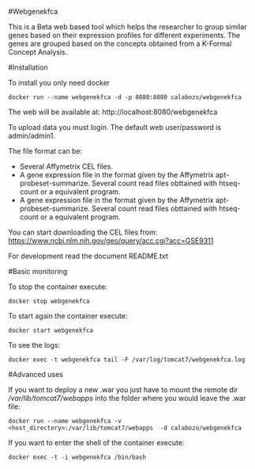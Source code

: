 #Webgenekfca

This is a Beta web based tool which helps the researcher to group similar genes based on their expression profiles for different experiments.
The genes are grouped based on the concepts obtained from a K-Formal Concept Analysis.

#Installation

To install you only need docker
```
docker run --name webgenekfca -d -p 8080:8080 calabozo/webgenekfca
```
The web will be available at: http://localhost:8080/webgenekfca

To upload data you must login. The default web user/password is admin/admin1.

The file format can be:
* Several Affymetrix CEL files.  
* A gene expression file in the format given by the Affymetrix apt-probeset-summarize.
Several count read files obttained with htseq-count or a equivalent program.
* A gene expression file in the format given by the Affymetrix apt-probeset-summarize.
Several count read files obttained with htseq-count or a equivalent program.

You can start downloading the CEL files from:
https://www.ncbi.nlm.nih.gov/geo/query/acc.cgi?acc=GSE9311

For development read the document README.txt

#Basic monitoring

To stop the container execute:
```
docker stop webgenekfca
```

To start again the container execute:
```
docker start webgenekfca
```

To see the logs:
```
docker exec -t webgenekfca tail -F /var/log/tomcat7/webgenekfca.log
```

#Advanced uses

If you want to deploy a new .war you just have to mount the remote dir */var/lib/tomcat7/webapps* into the folder where you would leave the .war file:
```
docker run --name webgenekfca -v <host_directory>:/var/lib/tomcat7/webapps  -d calabozo/webgenekfca
```
If you want to enter the shell of the container execute:
```
docker exec -t -i webgenekfca /bin/bash
```
